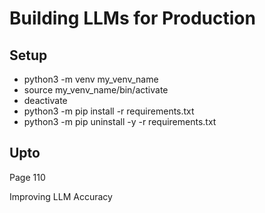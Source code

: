 # Building LLMs for Production

## Setup
* python3 -m venv my_venv_name
* source my_venv_name/bin/activate
* deactivate
* python3 -m pip install -r requirements.txt
* python3 -m pip uninstall -y -r requirements.txt

## Upto
Page 110

Improving LLM Accuracy
